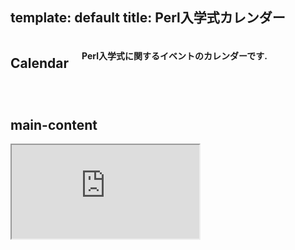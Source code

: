 template: default
title: Perl入学式カレンダー
---

<header>
    <div class="row">
        <div class="large-12 columns">
            <h2>Calendar</h2>
            <h4>Perl入学式に関するイベントのカレンダーです.</h4>
        </div>
    </div>
</header>
<section id="main-content">
    <h2 class="hidden">main-content</h2>
    <div class="row">
        <div class="large-12 medium-12 columns">
            <div class="center">
                 <iframe class="calendar" src="https://www.google.com/calendar/embed?height=600&amp;wkst=1&amp;bgcolor=%23FFFFFF&amp;src=1ja28upaeq4f28qojkns6tpbss%40group.calendar.google.com&amp;color=%232952A3&amp;ctz=Asia%2FTokyo"></iframe>
            </div>
        </div>
    </div>
</section>
